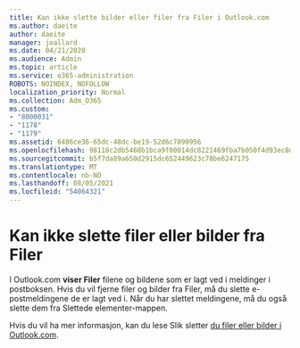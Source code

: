 ```yaml
---
title: Kan ikke slette bilder eller filer fra Filer i Outlook.com
ms.author: daeite
author: daeite
manager: joallard
ms.date: 04/21/2020
ms.audience: Admin
ms.topic: article
ms.service: o365-administration
ROBOTS: NOINDEX, NOFOLLOW
localization_priority: Normal
ms.collection: Adm_O365
ms.custom:
- "8000031"
- "1178"
- "1179"
ms.assetid: 6486ce36-65dc-48dc-be19-52d6c7890956
ms.openlocfilehash: 98118c2db5468b1bca9f00014dc8221469fba7b050f4d93ec8d4707812517de9
ms.sourcegitcommit: b5f7da89a650d2915dc652449623c78be6247175
ms.translationtype: MT
ms.contentlocale: nb-NO
ms.lasthandoff: 08/05/2021
ms.locfileid: "54064321"
---
```

# <a name="cant-delete-files-or-photos-from-files"></a>Kan ikke slette filer eller bilder fra Filer

I Outlook.com **viser Filer** filene og bildene som er lagt ved i meldinger i postboksen. Hvis du vil fjerne filer og bilder fra Filer, må du slette e-postmeldingene de er lagt ved i. Når du har slettet meldingene, må du også slette dem fra Slettede elementer-mappen.

Hvis du vil ha mer informasjon, kan du lese Slik sletter [du filer eller bilder i Outlook.com](https://support.office.com/article/bae0531f-040f-4c42-90b9-786ca718c16d?wt.mc_id=Office_Outlook_com_Alchemy).